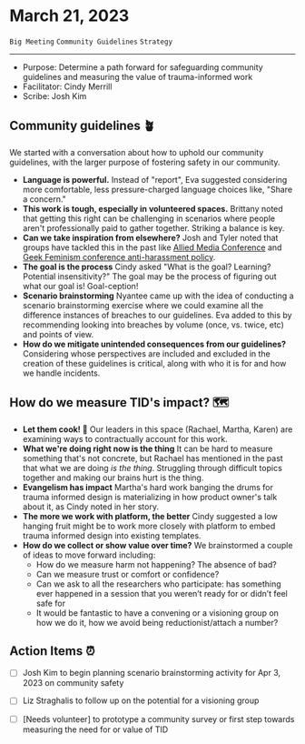 # March 21, 2023

`Big Meeting` `Community Guidelines` `Strategy`

---

- Purpose: Determine a path forward for safeguarding community guidelines and measuring the value of trauma-informed work
- Facilitator: Cindy Merrill
- Scribe: Josh Kim

## Community guidelines 🪴
We started with a conversation about how to uphold our community guidelines, with the larger purpose of fostering safety in our community.

- **Language is powerful.** Instead of "report", Eva suggested considering more comfortable, less pressure-charged language choices like, "Share a concern."
- **This work is tough, especially in volunteered spaces.** Brittany noted that getting this right can be challenging in scenarios where people aren't professionally paid to gather together. Striking a balance is key.
- **Can we take inspiration from elsewhere?** Josh and Tyler noted that groups have tackled this in the past like [Allied Media Conference](https://amc.alliedmedia.org/) and [Geek Feminism conference anti-harassment policy](https://geekfeminism.fandom.com/wiki/Conference_anti-harassment/Policy_resources).
- **The goal is the process** Cindy asked "What is the goal? Learning? Potential insensitivity?" The goal may be the process of figuring out what our goal is! Goal-ception!
- **Scenario brainstorming** Nyantee came up with the idea of conducting a scenario brainstorming exercise where we could examine all the difference instances of breaches to our guidelines. Eva added to this by recommending looking into breaches by volume (once, vs. twice, etc) and points of view.
- **How do we mitigate unintended consequences from our guidelines?** Considering whose perspectives are included and excluded in the creation of these guidelines is critical, along with who it is for and how we handle incidents.

## How do we measure TID's impact? 🗺️
- **Let them cook! 🥘** Our leaders in this space (Rachael, Martha, Karen) are examining ways to contractually account for this work.
- **What we're doing right now is the thing** It can be hard to measure something that's not concrete, but Rachael has mentioned in the past that what we are doing _is the thing_. Struggling through difficult topics together and making our brains hurt is the thing.
- **Evangelism has impact** Martha's hard work banging the drums for trauma informed design is materializing in how product owner's talk about it, as Cindy noted in her story.
- **The more we work with platform, the better** Cindy suggested a low hanging fruit might be to work more closely with platform to embed trauma informed design into existing templates.
- **How do we collect or show value over time?** We brainstormed a couple of ideas to move forward including:
  - How do we measure harm not happening? The absence of bad?
  - Can we measure trust or comfort or confidence?
  - Can we ask to all the researchers who participate: has something ever happened in a session that you weren’t ready for or didn’t feel safe for
  - It would be fantastic to have a convening or a visioning group on how we do it, how we avoid being reductionist/attach a number?


## Action Items ⏰
- [ ] Josh Kim to begin planning scenario brainstorming activity for Apr 3, 2023 on community safety
- [ ] Liz Straghalis to follow up on the potential for a visioning group
- [ ] [Needs volunteer] to prototype a community survey or first step towards measuring the need for or value of  TID

